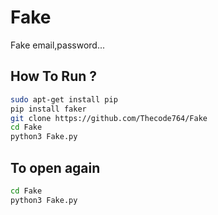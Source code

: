 # Fake
Fake email,password...
## How To Run ?
```zsh
sudo apt-get install pip
pip install faker
git clone https://github.com/Thecode764/Fake
cd Fake
python3 Fake.py
```
## To open again
```zsh
cd Fake
python3 Fake.py
```

